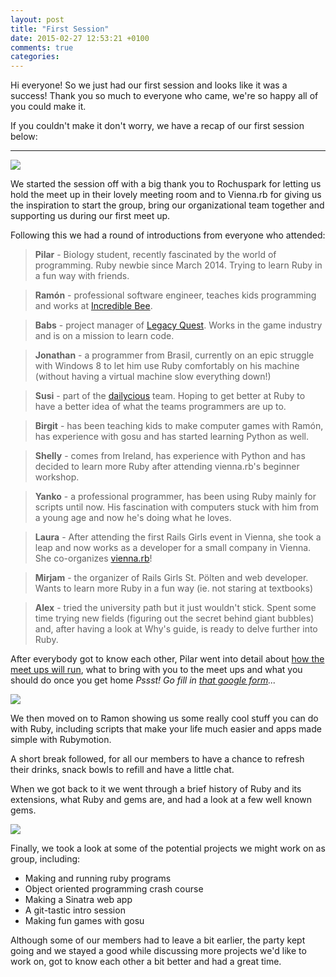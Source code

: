 ```yaml
---
layout: post
title: "First Session"
date: 2015-02-27 12:53:21 +0100
comments: true
categories: 
---
```

Hi everyone! So we just had our first session and looks like it was a success! Thank you so much to everyone who came, we're so happy all of you could make it. 

If you couldn't make it don't worry, we have a recap of our first session below:
___

<img src="/images/seshone/slidetitle.png"> 

We started the session off with a big thank you to Rochuspark for letting us hold the meet up in their lovely meeting room and to Vienna.rb for giving us the inspiration to start the group, bring our organizational team together and supporting us during our first meet up.

Following this we had a round of introductions from everyone who attended:

> **Pilar** - Biology student, recently fascinated by the world of programming. Ruby newbie since March 2014. Trying to learn Ruby in a fun way with friends.

> **Ramón** - professional software engineer, teaches kids programming and works at  [Incredible Bee](http://incrediblebee.com/).

> **Babs** - project manager of  [Legacy Quest](http://www.playlegacyquest.com/). Works in the game industry and is on a mission to learn code.

> **Jonathan** - a programmer from Brasil, currently on an epic struggle with Windows 8 to let him use Ruby comfortably on his machine (without having a virtual machine slow everything down!)

> **Susi** - part of the [dailycious](http://dailycious.co/) team. Hoping to get better at Ruby to have a better idea of what the teams programmers are up to.

> **Birgit** - has been teaching kids to make computer games with Ramón, has experience with gosu and has started learning Python as well.

> **Shelly** - comes from Ireland, has experience with Python and has decided to learn more Ruby after attending vienna.rb's beginner workshop.

> **Yanko** - a professional programmer, has been using Ruby mainly for scripts until now. His fascination with computers stuck with him from a young age and now he's doing what he loves.

> **Laura** - After attending the first Rails Girls event in Vienna, she took a leap and now works as a developer for a small company in Vienna. She co-organizes  [vienna.rb](http://vienna-rb.at)!

> **Mirjam** - the organizer of Rails Girls St. Pölten and web developer. Wants to learn more Ruby in a fun way (ie. not staring at textbooks)

> **Alex** - tried the university path but it just wouldn't stick. Spent some time trying new fields (figuring out the secret behind giant bubbles) and, after having a look at Why's guide, is ready to delve further into Ruby.

After everybody got to know each other, Pilar went into detail about [how the meet ups will run](https://github.com/RubyHabits/Slides/blob/master/1st%20Edition%20-%20Introduction.pdf),  what to bring with you to the meet ups and what you should do once you get home
 *Pssst! Go fill in [that google form](https://docs.google.com/forms/d/1g6SgzuwhieI1dZ3z0Y3WhtgiWzFl8j3LfzGLkFkltP8/viewform?usp=send_form)...*

<img src="/images/seshone/howthingsrun.png"> 

 We then moved on to Ramon showing us some really cool stuff you can do with Ruby, including scripts that make your life much easier and apps made simple with Rubymotion.

A short break followed, for all our members to have a chance to refresh their drinks, snack bowls to refill and have a little chat.

When we got back to it we went through a brief history of Ruby and its extensions, what Ruby and gems are, and had a look at a few well known gems.

<img src="/images/seshone/gems.png"> 

Finally, we took a look at some of the potential projects we might work on as group, including:

- Making and running ruby programs
- Object oriented programming crash course
- Making a Sinatra web app
- A git-tastic intro session
- Making fun games with gosu

Although some of our members had to leave a bit earlier, the party kept going and we stayed a good while discussing more projects we'd like to work on, got to know each other a bit better and had a great time.